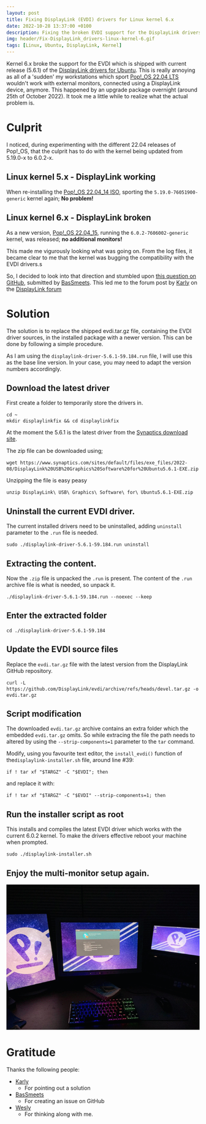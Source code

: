 ```yaml
---
layout: post
title: Fixing DisplayLink (EVDI) drivers for Linux kernel 6.x
date: 2022-10-28 13:37:00 +0100
description: Fixing the broken EVDI support for the DisplayLink drivers
img: header/Fix-DisplayLink_drivers-linux-kernel-6.gif
tags: [Linux, Ubuntu, DisplayLink, Kernel]
---
```


Kernel 6.x broke the support for the EVDI which is shipped with current release (5.6.1) of the [DisplayLink drivers for Ubuntu](https://www.synaptics.com/products/displaylink-graphics/downloads/ubuntu). This is really annoying as all of a 'sudden' my workstations which sport [Pop!_OS 22.04 LTS](https://pop.system76.com/) wouldn't work with external monitors, connected using a DisplayLink device, anymore. This happened by an upgrade package overnight (around 25th of October 2022). It took me a little while to realize what the actual problem is.

# Culprit

I noticed, during experimenting with the different 22.04 releases of Pop!_OS, that the culprit has to do with the kernel being updated from 5.19.0-x to 6.0.2-x.

## Linux kernel 5.x - DisplayLink working

When re-installing the [Pop!_OS 22.04_14 ISO](https://iso.pop-os.org/22.04/amd64/intel/14/pop-os_22.04_amd64_intel_14.iso), sporting the `5.19.0-76051900-generic` kernel again; **No problem!**

## Linux kernel 6.x - DisplayLink broken

As a new version, [Pop!_OS 22.04_15](https://iso.pop-os.org/22.04/amd64/intel/15/pop-os_22.04_amd64_intel_15.iso), running the `6.0.2-7606002-generic` kernel, was released; **no additional monitors!**

This made me vigurously looking what was going on. From the log files, it became clear to me that the kernel was bugging the compatibility with the EVDI drivers.s

So, I decided to look into that direction and stumbled upon [this question on GitHub](https://github.com/DisplayLink/evdi/issues/383), submitted by [BasSmeets](https://github.com/BasSmeets). This led me to the forum post by [Karly](https://www.displaylink.org/forum/member.php?u=23243) on the [DisplayLink forum](https://www.displaylink.org/forum/showpost.php?p=92453&postcount=3)

# Solution

The solution is to replace the shipped evdi.tar.gz file, containing the EVDI driver sources, in the installed package with a newer version. This can be done by following a simple procedure.

As I am using the `displaylink-driver-5.6.1-59.184.run` file, I will use this as the base line version. In your case, you may need to adapt the version numbers accordingly.

## Download the latest driver

First create a folder to temporarily store the drivers in.

    cd ~
    mkdir displaylinkfix && cd displaylinkfix

At the moment the 5.6.1 is the latest driver from the [Synaptics download site](https://www.synaptics.com/products/displaylink-graphics/downloads/ubuntu).

The zip file can be downloaded using;

    wget https://www.synaptics.com/sites/default/files/exe_files/2022-08/DisplayLink%20USB%20Graphics%20Software%20for%20Ubuntu5.6.1-EXE.zip


Unzipping the file is easy peasy

    unzip DisplayLink\ USB\ Graphics\ Software\ for\ Ubuntu5.6.1-EXE.zip 

## Uninstall the current EVDI driver. 

The current installed drivers need to be uninstalled, adding `uninstall` parameter to the `.run` file is needed.

    sudo ./displaylink-driver-5.6.1-59.184.run uninstall

## Extracting the content.

Now the `.zip` file is unpacked the `.run` is present. The content of the `.run` archive file is what is needed, so unpack it.

    ./displaylink-driver-5.6.1-59.184.run --noexec --keep

## Enter the extracted folder

    cd ./displaylink-driver-5.6.1-59.184

## Update the EVDI source files

Replace the `evdi.tar.gz` file with the latest version from the DisplayLink GitHub repository.

    curl -L https://github.com/DisplayLink/evdi/archive/refs/heads/devel.tar.gz -o evdi.tar.gz

## Script modification

The downloaded `evdi.tar.gz` archive contains an extra folder which the embedded `evdi.tar.gz` omits. So while extracing the file the path needs to altered by using the `--strip-components=1` parameter to the `tar` command.

Modify, using you favourite text editor, the `install_evdi()` function of the`displaylink-installer.sh` file, around line #39:

    if ! tar xf "$TARGZ" -C "$EVDI"; then

and replace it with:

    if ! tar xf "$TARGZ" -C "$EVDI" --strip-components=1; then

## Run the installer script as root

This installs and compiles the latest EVDI driver which works with the current 6.0.2 kernel. To make the drivers effective reboot your machine when prompted.

    sudo ./displaylink-installer.sh

## Enjoy the multi-monitor setup again.

![](/assets/img/Fix-DisplayLink_drivers-linux-kernel-6-whoohoo.gif)

# Gratitude

Thanks the following people:

*   [Karly](https://www.displaylink.org/forum/member.php?u=23243)
    *   For pointing out a solution
*   [BasSmeets](https://github.com/BasSmeets)
    *   For creating an issue on GitHub
*   [Wesly](https://github.com/wezzynl)
    *   For thinking along with me.
